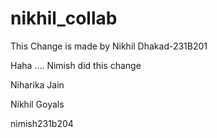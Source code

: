 # nikhil\_collab



This Change is made by Nikhil Dhakad-231B201

Haha .... Nimish did this change

Niharika Jain

Nikhil Goyals

nimish231b204
